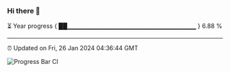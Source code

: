 ### Hi there 👋

⏳ Year progress { ██▁▁▁▁▁▁▁▁▁▁▁▁▁▁▁▁▁▁▁▁▁▁▁▁▁▁▁▁ } 6.88 %

---

⏰ Updated on Fri, 26 Jan 2024 04:36:44 GMT

![Progress Bar CI](https://github.com/IshwaranRudhara/GIT-ACTION/workflows/Progress%20Bar%20CI/badge.svg)
